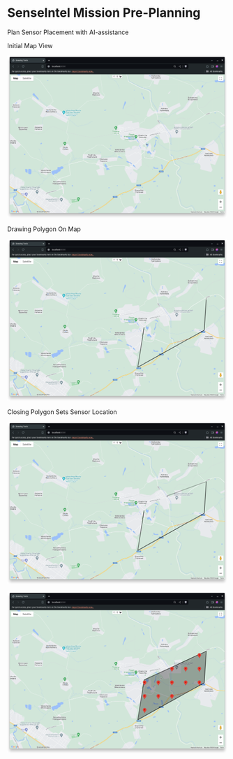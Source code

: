 # SenseIntel Mission Pre-Planning

Plan Sensor Placement with AI-assistance

Initial Map View

![Screenshot 0](screenshots/screenshot-0.png)

Drawing Polygon On Map

![Screenshot 1](screenshots/screenshot-1.png)

Closing Polygon Sets Sensor Location

![Screenshot 2](screenshots/screenshot-2.png)

![Screenshot 3](screenshots/screenshot-3.png)
